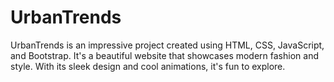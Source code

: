 # UrbanTrends
UrbanTrends is an impressive project created using HTML, CSS, JavaScript, and Bootstrap. It's a beautiful website that showcases modern fashion and style. With its sleek design and cool animations, it's fun to explore. 

